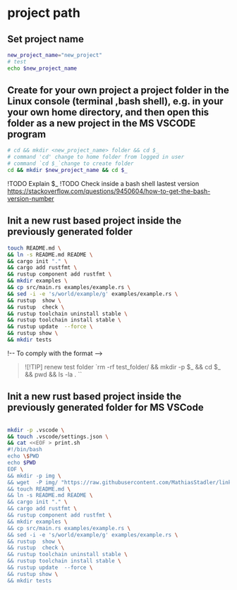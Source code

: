 # project path

## Set project name
<!-- To comply with the format -->
```bash <!-- markdownlint-disable-line code-block-style -->
new_project_name="new_project"
# test
echo $new_project_name 
```
<!-- To comply with the format -->
## Create for your own project a project folder in the Linux console (terminal ,bash shell), e.g. in your your own home directory, and then open this folder as a new project in the MS VSCODE program
<!-- To comply with the format -->
```bash <!-- markdownlint-disable-line code-block-style -->
# cd && mkdir <new_project_name> folder && cd $_
# command 'cd' change to home folder from logged in user
# command `cd $_`change to create folder
cd && mkdir $new_project_name && cd $_
```
<!-- To comply with the format -->
!TODO Explain $_
!TODO Check inside a bash shell lastest version https://stackoverflow.com/questions/9450604/how-to-get-the-bash-version-number
<!-- To comply with the format -->
## Init a new rust based project inside the previously generated folder
<!-- To comply with the format -->
```bash <!-- markdownlint-disable-line code-block-style -->
touch README.md \
&& ln -s README.md README \
&& cargo init "." \
&& cargo add rustfmt \
&& rustup component add rustfmt \
&& mkdir examples \
&& cp src/main.rs examples/example.rs \
&& sed -i -e 's/world/example/g' examples/example.rs \
&& rustup  show \
&& rustup  check \
&& rustup toolchain uninstall stable \
&& rustup toolchain install stable \
&& rustup update  --force \
&& rustup show \
&& mkdir tests
```
!-- To comply with the format -->
>![!TIP]
>renew test folder
>`rm -rf test_folder/ && mkdir -p $_ && cd $_ && pwd &&   ls -la .
``
<!-- To comply with the format -->
## Init a new rust based project inside the previously generated folder for MS VSCode
<!-- To comply with the format -->
```bash <!-- markdownlint-disable-line code-block-style -->

mkdir -p .vscode \
&& touch .vscode/settings.json \
&& cat <<EOF > print.sh
#!/bin/bash
echo \$PWD
echo $PWD
EOF \
&& mkdir -p img \
&& wget  -P img/ "https://raw.githubusercontent.com/MathiasStadler/link_symbol_svg/360d1327d05280d53de5fa816c522f89a35891ca/img/link_symbol.svg" \
&& touch README.md \
&& ln -s README.md README \
&& cargo init "." \
&& cargo add rustfmt \
&& rustup component add rustfmt \
&& mkdir examples \
&& cp src/main.rs examples/example.rs \
&& sed -i -e 's/world/example/g' examples/example.rs \
&& rustup  show \
&& rustup  check \
&& rustup toolchain uninstall stable \
&& rustup toolchain install stable \
&& rustup update  --force \
&& rustup show \
&& mkdir tests
```